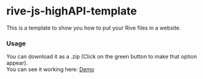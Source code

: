 # rive-js-highAPI-template
This is a template to show you how to put your Rive files in a website.

### Usage
You can download it as a .zip (Click on the green button to make that option appear).  
You can see it working here: [Demo](https://pedroalpera.github.io/rive-js-highAPI-template/)


